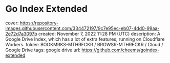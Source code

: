 # Go Index Extended

cover: https://repository-images.githubusercontent.com/334472197/9c7e95ec-eb07-4dd0-99aa-2e72d7a3097b
created: November 7, 2022 11:28 PM (UTC)
description: A Google Drive Index, which has a lot of extra features, running on Cloudflare Workers.
folder: BOOKMRKS-MTHRFCKR / BROWSR-MTHRFCKR / Cloud / Google Drive
tags: google drive
url: https://github.com/cheems/goindex-extended